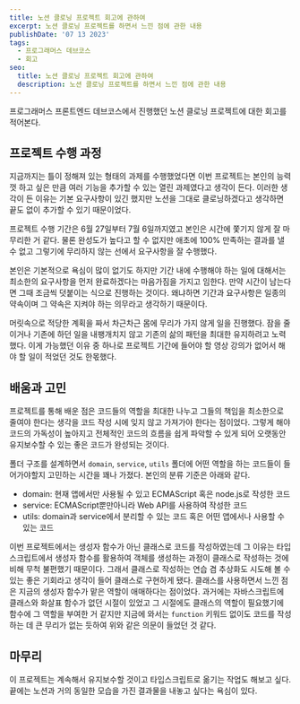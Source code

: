 ```yaml
---
title: 노션 클로닝 프로젝트 회고에 관하여
excerpt: 노션 클로닝 프로젝트를 하면서 느낀 점에 관한 내용
publishDate: '07 13 2023'
tags:
  - 프로그래머스 데브코스
  - 회고
seo:
  title: 노션 클로닝 프로젝트 회고에 관하여
  description: 노션 클로닝 프로젝트를 하면서 느낀 점에 관한 내용
---
```


프로그래머스 프론트엔드 데브코스에서 진행했던 노션 클로닝 프로젝트에 대한 회고를 적어본다.

## 프로젝트 수행 과정

지금까지는 틀이 정해져 있는 형태의 과제를 수행했었다면 이번 프로젝트는 본인의 능력껏 하고 싶은 만큼 여러 기능을 추가할 수 있는 열린 과제였다고 생각이 든다. 이러한 생각이 든 이유는 기본 요구사항이 있긴 했지만 노션을 그대로 클로닝하겠다고 생각하면 끝도 없이 추가할 수 있기 때문이었다.

프로젝트 수행 기간은 6월 27일부터 7월 6일까지였고 본인은 시간에 쫓기지 않게 잘 마무리한 거 같다. 물론 완성도가 높다고 할 수 없지만 애초에 100% 만족하는 결과를 낼 수 없고 그렇기에 무리하지 않는 선에서 요구사항을 잘 수행했다.

본인은 기본적으로 욕심이 많이 없기도 하지만 기간 내에 수행해야 하는 일에 대해서는 최소한의 요구사항을 먼저 완료하겠다는 마음가짐을 가지고 임한다. 만약 시간이 남는다면 그때 조금씩 덧붙이는 식으로 진행하는 것이다. 왜냐하면 기간과 요구사항은 일종의 약속이며 그 약속은 지켜야 하는 의무라고 생각하기 때문이다.

머릿속으로 적당한 계획을 짜서 차근차근 몸에 무리가 가지 않게 일을 진행했다. 잠을 줄이거나 기존에 하던 일을 내팽개치지 않고 기존의 삶의 패턴을 최대한 유지하려고 노력했다. 이게 가능했던 이유 중 하나로 프로젝트 기간에 들어야 할 영상 강의가 없어서 해야 할 일이 적었던 것도 한몫했다.

## 배움과 고민

프로젝트를 통해 배운 점은 코드들의 역할을 최대한 나누고 그들의 책임을 최소한으로 줄여야 한다는 생각을 코드 작성 시에 잊지 않고 가져가야 한다는 점이었다. 그렇게 해야 코드의 가독성이 높아지고 전체적인 코드의 흐름을 쉽게 파악할 수 있게 되어 오랫동안 유지보수할 수 있는 좋은 코드가 완성되는 것이다.

폴더 구조를 설계하면서 `domain`, `service`, `utils` 폴더에 어떤 역할을 하는 코드들이 들어가야할지 고민하는 시간을 꽤나 가졌다. 본인의 분류 기준은 아래와 같다.

- domain: 현재 앱에서만 사용될 수 있고 ECMAScript 혹은 node.js로 작성한 코드
- service: ECMAScript뿐만아니라 Web API를 사용하여 작성한 코드
- utils: domain과 service에서 분리할 수 있는 코드 혹은 어떤 앱에서나 사용할 수 있는 코드

이번 프로젝트에서는 생성자 함수가 아닌 클래스로 코드를 작성하였는데 그 이유는 타입스크립트에서 생성자 함수를 활용하여 객체를 생성하는 과정이 클래스로 작성하는 것에 비해 무척 불편했기 때문이다. 그래서 클래스로 작성하는 연습 겸 추상화도 시도해 볼 수 있는 좋은 기회라고 생각이 들어 클래스로 구현하게 됐다. 클래스를 사용하면서 느낀 점은 지금의 생성자 함수가 맡은 역할이 애매하다는 점이었다. 과거에는 자바스크립트에 클래스와 화살표 함수가 없던 시절이 있었고 그 시절에도 클래스의 역할이 필요했기에 함수에 그 역할을 부여한 거 같지만 지금에 와서는 `function` 키워드 없이도 코드를 작성하는 데 큰 무리가 없는 듯하여 위와 같은 의문이 들었던 것 같다.

## 마무리

이 프로젝트는 계속해서 유지보수할 것이고 타입스크립트로 옮기는 작업도 해보고 싶다. 끝에는 노션과 거의 동일한 모습을 가진 결과물을 내놓고 싶다는 욕심이 있다.

